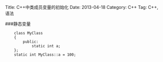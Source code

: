 Title: C++中类成员变量的初始化
Date: 2013-04-18
Category: C++
Tag: C++, 语法

###静态变量

```
	class MyClass
	{
		public:
			static int a;
	};
	static int MyClass::a = 100;
```